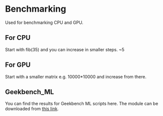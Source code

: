# Benchmarking
Used for benchmarking CPU and GPU.
## For CPU
Start with fib(35) and you can increase in smaller steps. ~5

## For GPU
Start with a smaller matrix e.g. 10000*10000 and increase from there.

## Geekbench_ML
You can find the results for Geekbench ML scripts here. The module can be downloaded from [this link](https://www.geekbench.com/ml/).

